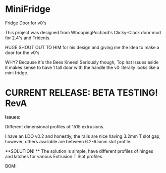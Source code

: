# MiniFridge
Fridge Door for v0's

This project was designed from WhoppingPochard's Clicky-Clack door mod for 2.4's and Tridents. 

HUGE SHOUT OUT TO HIM for his design and giving me the idea to make a door for the v0's

WHY? Because it's the Bees Knees! Seriously though, Top hat issues aside it makes sense to have 1 tall door with the handle the v0 literally looks like a mini fridge.

# **CURRENT RELEASE: BETA TESTING! RevA**

**Issues:**

Different dimensional profiles of 1515 extrusions.

I have an LDO v0.2 and honestly, the rails are nice having 3.2mm T slot gap, however, others available are between 6.2-6.5mm slot profile.

**SOLUTION!
**
The solution is simple, have different profiles of hinges and latches for various Extrusion T Slot profiles. 



BOM:



